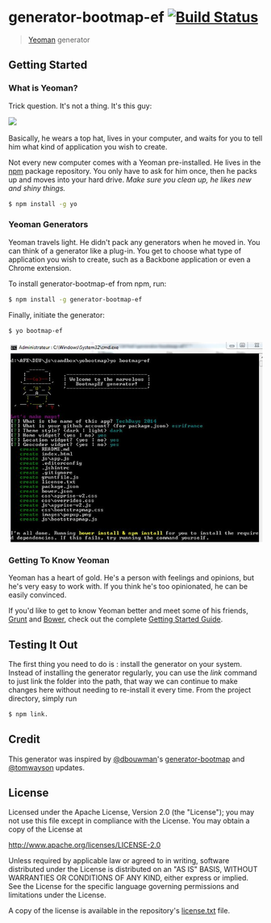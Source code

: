# generator-bootmap-ef [![Build Status](https://secure.travis-ci.org/tsamaya/generator-bootmap-ef.png?branch=master)](https://travis-ci.org/tsamaya/generator-bootmap-ef)

> [Yeoman](http://yeoman.io) generator


## Getting Started

### What is Yeoman?

Trick question. It's not a thing. It's this guy:

![](http://i.imgur.com/JHaAlBJ.png)

Basically, he wears a top hat, lives in your computer, and waits for you to tell him what kind of application you wish to create.

Not every new computer comes with a Yeoman pre-installed. He lives in the [npm](https://npmjs.org) package repository. You only have to ask for him once, then he packs up and moves into your hard drive. *Make sure you clean up, he likes new and shiny things.*

```bash
$ npm install -g yo
```

### Yeoman Generators

Yeoman travels light. He didn't pack any generators when he moved in. You can think of a generator like a plug-in. You get to choose what type of application you wish to create, such as a Backbone application or even a Chrome extension.

To install generator-bootmap-ef from npm, run:

```bash
$ npm install -g generator-bootmap-ef
```

Finally, initiate the generator:

```bash
$ yo bootmap-ef
```
![](https://raw.githubusercontent.com/tsamaya/generator-bootmap-ef/master/docs/images/yo.jpg)

### Getting To Know Yeoman

Yeoman has a heart of gold. He's a person with feelings and opinions, but he's very easy to work with. If you think he's too opinionated, he can be easily convinced.

If you'd like to get to know Yeoman better and meet some of his friends, [Grunt](http://gruntjs.com) and [Bower](http://bower.io), check out the complete [Getting Started Guide](https://github.com/yeoman/yeoman/wiki/Getting-Started).

## Testing It Out

The first thing you need to do is : install the generator on your system. Instead of installing the generator regularly, you can use the *link* command to just link the folder into the path, that way we can continue to make changes here without needing to re-install it every time. From the project directory, simply run 
```bash
$ npm link.
```

## Credit

This generator was inspired by [@dbouwman](https://github.com/dbouwman)'s [generator-bootmap](https://github.com/dbouwman/generator-bootmap) and [@tomwayson](https://github.com/tomwayson/) updates.

## License

Licensed under the Apache License, Version 2.0 (the "License");
you may not use this file except in compliance with the License.
You may obtain a copy of the License at

   http://www.apache.org/licenses/LICENSE-2.0

Unless required by applicable law or agreed to in writing, software
distributed under the License is distributed on an "AS IS" BASIS,
WITHOUT WARRANTIES OR CONDITIONS OF ANY KIND, either express or implied.
See the License for the specific language governing permissions and
limitations under the License.

A copy of the license is available in the repository's [license.txt](license.txt) file.

